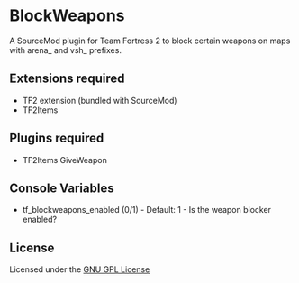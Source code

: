 BlockWeapons
============
A SourceMod plugin for Team Fortress 2 to block certain weapons on maps with arena_ and vsh_ prefixes.

## Extensions required 
- TF2 extension (bundled with SourceMod)
- TF2Items

## Plugins required
- TF2Items GiveWeapon

## Console Variables
- tf_blockweapons_enabled (0/1) - Default: 1 - Is the weapon blocker enabled?

## License
Licensed under the [GNU GPL License](LICENSE.md)